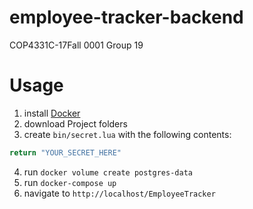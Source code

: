 # employee-tracker-backend

COP4331C-17Fall 0001
Group 19

# Usage
  1. install [Docker](https://store.docker.com/editions/community/docker-ce-desktop-windows)
  2. download Project folders
  3. create `bin/secret.lua` with the following contents:
```Lua
return "YOUR_SECRET_HERE"
```
  4. run `docker volume create postgres-data`
  5. run `docker-compose up`
  6. navigate to `http://localhost/EmployeeTracker`
